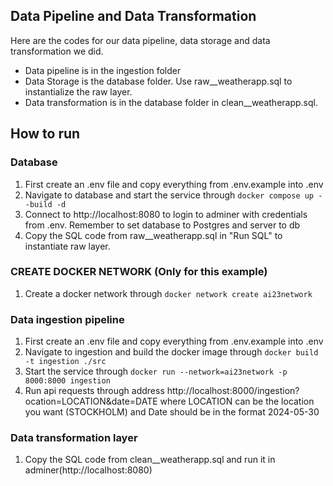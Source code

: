 ## Data Pipeline and Data Transformation
Here are the codes for our data pipeline, data storage and data transformation we did.
- Data pipeline is in the ingestion folder
- Data Storage is the database folder. Use raw__weatherapp.sql to instantialize the raw layer.
- Data transformation is in the database folder in clean__weatherapp.sql.

## How to run
### Database
1. First create an .env file and copy everything from .env.example into .env
2. Navigate to database and start the service through
```docker compose up --build -d```
3. Connect to http://localhost:8080 to login to adminer with credentials from .env. Remember to set database to Postgres and server to db
4. Copy the SQL code from raw__weatherapp.sql in "Run SQL" to instantiate raw layer.

### CREATE DOCKER NETWORK (Only for this example)
1. Create a docker network through ```docker network create ai23network```

### Data ingestion pipeline
1. First create an .env file and copy everything from .env.example into .env
2. Navigate to ingestion and build the docker image through
```docker build -t ingestion ./src```
3. Start the service through
```docker run --network=ai23network -p 8000:8000 ingestion```
4. Run api requests through address http://localhost:8000/ingestion?ocation=LOCATION&date=DATE where LOCATION can be the location you want (STOCKHOLM) and Date should be in the format 2024-05-30

### Data transformation layer
1. Copy the SQL code from clean__weatherapp.sql and run it in adminer(http://localhost:8080)